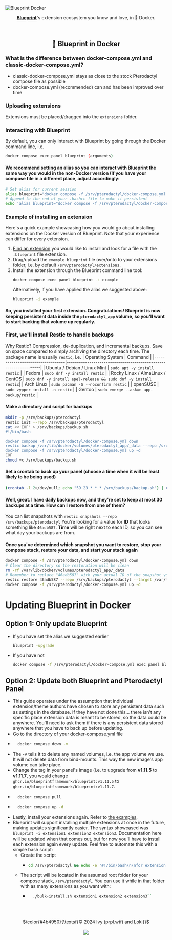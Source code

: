 <!-- Header -->
![Blueprint Docker](https://github.com/BlueprintFramework/docker/assets/103201875/f1c39e6e-afb0-4e24-abd3-508ec883d66b)
<p align="center"><a href="https://github.com/BlueprintFramework/main"><b>Blueprint</b></a>'s extension ecosystem you know and love, in 🐳 Docker.</p>

<!-- Information -->
<br/><h2 align="center">🐳 Blueprint in Docker</h2>

### What is the difference between docker-compose.yml and classic-docker-compose.yml?
- classic-docker-compose.yml stays as close to the stock Pterodactyl compose file as possible
- docker-compose.yml (recommended) can and has been improved over time

### Uploading extensions
Extensions must be placed/dragged into the `extensions` folder.

### Interacting with Blueprint
By default, you can only interact with Blueprint by going through the Docker command line, i.e.
```bash
docker compose exec panel blueprint (arguments)
```

#### We recommend setting an alias so you can interact with Blueprint the same way you would in the non-Docker version (If you have your compose file in a different place, adjust accordingly:
```bash
# Set alias for current session
alias blueprint="docker compose -f /srv/pterodactyl/docker-compose.yml exec panel blueprint"
# Append to the end of your .bashrc file to make it persistent
echo 'alias blueprint="docker compose -f /srv/pterodactyl/docker-compose.yml exec panel blueprint"' >> ~/.bashrc
```

### Example of installing an extension
Here's a quick example showcasing how you would go about installing extensions on the Docker version of Blueprint. Note that your experience can differ for every extension.
  1. [Find an extension](https://blueprint.zip/browse) you would like to install and look for a file with the `.blueprint` file extension.
  2. Drag/upload the `example.blueprint` file over/onto to your extensions folder, i.e. by default `/srv/pterodactyl/extensions`.
  3. Install the extension through the Blueprint command line tool:
     ```bash
     docker compose exec panel blueprint -i example
     ```
     Alternatively, if you have applied the alias we suggested above:
     ```bash
     blueprint -i example
     ```

#### So, you installed your first extension. Congratulations! Blueprint is now keeping persistent data inside the `pterodactyl_app` volume, so you'll want to start backing that volume up regularly.

### First, we'll install Restic to handle backups
Why Restic? Compression, de-duplication, and incremental backups. Save on space compared to simply archiving the directory each time.
The package name is usually `restic`, i.e.
| Operating System                 | Command                                                         |
|----------------------------------|-----------------------------------------------------------------|
| Ubuntu / Debian / Linux Mint     | `sudo apt -y install restic`                                    |
| Fedora                           | `sudo dnf -y install restic`                                    |
| Rocky Linux / AlmaLinux / CentOS | `sudo dnf -y install epel-release && sudo dnf -y install restic`|
| Arch Linux                       | `sudo pacman -S --noconfirm restic`                             |
| openSUSE                         | `sudo zypper install -n restic`                                 |
| Gentoo                           | `sudo emerge --ask=n app-backup/restic`                         |

#### Make a directory and script for backups
```bash
mkdir -p /srv/backups/pterodactyl
restic init --repo /srv/backups/pterodactyl
cat <<'EOF' > /srv/backups/backup.sh
#!/bin/bash

docker compose -f /srv/pterodactyl/docker-compose.yml down
restic backup /var/lib/docker/volumes/pterodactyl_app/_data --repo /srv/backups/pterodactyl
docker compose -f /srv/pterodactyl/docker-compose.yml up -d
EOF
chmod +x /srv/backups/backup.sh
```

#### Set a crontab to back up your panel (choose a time when it will be least likely to be being used)
```bash
(crontab -l 2>/dev/null; echo "59 23 * * * /srv/backups/backup.sh") | crontab -
```

#### Well, great. I have daily backups now, and they're set to keep at most 30 backups at a time. How can I restore from one of them?
You can list snapshots with ``restic snapshots --repo /srv/backups/pterodactyl``
You're looking for a value for **ID** that looks something like ``46adb587``. **Time** will be right next to each ID, so you can see what day your backups are from.

#### Once you've determined which snapshot you want to restore, stop your compose stack, restore your data, and start your stack again
```bash
docker compose -f /srv/pterodactyl/docker-compose.yml down
# Clear the directory so the restoration will be clean
rm -rf /var/lib/docker/volumes/pterodactyl_app/_data
# Remember to replace "46adb587" with your actual ID of the snapshot you want to restore
restic restore 46adb587 --repo /srv/backups/pterodactyl --target /var/lib/docker/volumes/pterodactyl_app/_data
docker compose -f /srv/pterodactyl/docker-compose.yml up -d
```

# Updating Blueprint in Docker
## Option 1: Only update Blueprint
- If you have set the alias we suggested earlier
  ```bash
  blueprint -upgrade
  ```
- If you have not
  ```bash
  docker compose -f /srv/pterodactyl/docker-compose.yml exec panel blueprint -upgrade
  ```

## Option 2: Update both Blueprint and Pterodactyl Panel
- This guide operates under the assumption that individual extension/theme authors have chosen to store any persistent data such as settings in the database. If they have not done this... there isn't any specific place extension data is meant to be stored, so the data could be anywhere. You'll need to ask them if there is any persistent data stored anywhere that you have to back up before updating.
- Go to the directory of your docker-compose.yml file
- ```bash
    docker compose down -v
  ```
- The -v tells it to delete any named volumes, i.e. the app volume we use. It will not delete data from bind-mounts. This way the new image's app volume can take place.
- Change the tag in your panel's image (i.e. to upgrade from **v1.11.5** to **v1.11.7**, you would change ``ghcr.io/blueprintframework/blueprint:v1.11.5`` to ``ghcr.io/blueprintframework/blueprint:v1.11.7``.
- ```bash
    docker compose pull
  ```
- ```bash
    docker compose up -d
  ```
- Lastly, install your extensions again. Refer to [the examples](<https://github.com/BlueprintFramework/docker?tab=readme-ov-file#example-of-installing-an-extension>).
- Blueprint will support installing multiple extensions at once in the future, making updates significantly easier. The syntax showcased was ``blueprint -i extension1 extension2 extension3``. Documentation here will be updated when that comes out, but for now you'll have to install each extension again every update. Feel free to automate this with a simple bash script:
  - Create the script
    - ```bash
      cd /srv/pterodactyl && echo -e '#!/bin/bash\n\nfor extension in "$@"\ndo\n    docker compose exec panel blueprint -i "$extension"\ndone' > bulk-install.sh && chmod +x bulk-install.sh
      ```
  - The script will be located in the assumed root folder for your compose stack, ``/srv/pterodactyl``. You can use it while in that folder with as many extensions as you want with:
    - ```bash
        ./bulk-install.sh extension1 extension2 extension3``
      ```
<!-- copyright footer -->
<br/><br/>
<p align="center">
  $\color{#4b4950}{\textsf{© 2024 Ivy (prpl.wtf) and Loki}}$
  <br/><br/><img src="https://github.com/BlueprintFramework/docker/assets/103201875/68a6038e-4922-4e1a-b1d4-f58a4c5db397"/>
</p>
